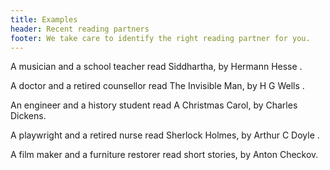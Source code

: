 ```yaml
---
title: Examples
header: Recent reading partners
footer: We take care to identify the right reading partner for you.
---
```

A musician and a school teacher read Siddhartha, by Hermann Hesse.

A doctor and a retired counsellor read The Invisible Man, by H G Wells.

An engineer and a history student read A Christmas Carol, by Charles Dickens.

A playwright and a retired nurse read Sherlock Holmes, by Arthur C Doyle.

A film maker and a furniture restorer read short stories, by Anton Checkov.
